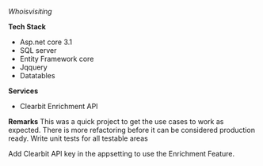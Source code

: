 *Whoisvisiting*

**Tech Stack**
- Asp.net core 3.1
- SQL server 
- Entity Framework core
- Jqquery
- Datatables

**Services**
- Clearbit Enrichment API


**Remarks**
This was a quick project to get the use cases to work as expected. There is more refactoring before it can be considered production ready.
Write unit tests for all testable areas

Add Clearbit API key in the appsetting to use the Enrichment Feature.
